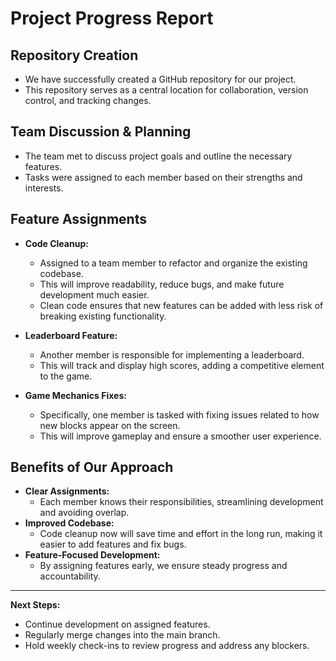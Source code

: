# Project Progress Report

## Repository Creation

- We have successfully created a GitHub repository for our project.
- This repository serves as a central location for collaboration, version control, and tracking changes.

## Team Discussion & Planning

- The team met to discuss project goals and outline the necessary features.
- Tasks were assigned to each member based on their strengths and interests.

## Feature Assignments

- **Code Cleanup:**  
  - Assigned to a team member to refactor and organize the existing codebase.
  - This will improve readability, reduce bugs, and make future development much easier.
  - Clean code ensures that new features can be added with less risk of breaking existing functionality.

- **Leaderboard Feature:**  
  - Another member is responsible for implementing a leaderboard.
  - This will track and display high scores, adding a competitive element to the game.

- **Game Mechanics Fixes:**  
  - Specifically, one member is tasked with fixing issues related to how new blocks appear on the screen.
  - This will improve gameplay and ensure a smoother user experience.

## Benefits of Our Approach

- **Clear Assignments:**  
  - Each member knows their responsibilities, streamlining development and avoiding overlap.
- **Improved Codebase:**  
  - Code cleanup now will save time and effort in the long run, making it easier to add features and fix bugs.
- **Feature-Focused Development:**  
  - By assigning features early, we ensure steady progress and accountability.

---

**Next Steps:**  
- Continue development on assigned features.
- Regularly merge changes into the main branch.
- Hold weekly check-ins to review progress and address any blockers.
